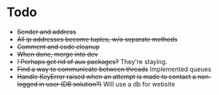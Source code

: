 # Todo
* ~~Sender and address~~
* ~~All ip addresses become tuples, w/o separate methods~~
* ~~Comment and code cleanup~~
* ~~When done, merge into dev~~
* ~~*!* Perhaps get rid of aux packages?~~ They're staying.
* ~~Find a way to communicate between threads~~ Implemented queues
* ~~Handle KeyError raised when an attempt is made to contact a non-logged in user (DB solution?)~~ Will use a db for website